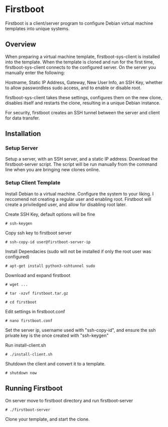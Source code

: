 # Firstboot

Firstboot is a client/server program to configure Debian virtual machine templates into unique systems. 

## Overview

When preparing a virtual machine template, firstboot-sys-client is installed into the template. When the template is cloned and run for the first time, firstboot-sys-client connects to the configured server. On the server you manually enter the following:

Hostname, Static IP Address, Gateway, New User Info, an SSH Key, whether to allow passwordless sudo access, and to enable or disable root. 

firstboot-sys-client takes these settings, configures them on the new clone, disables itself and restarts the clone, resulting in a unique Debian instance. 

For security, firstboot creates an SSH tunnel between the server and client for data transfer. 

## Installation

### Setup Server

Setup a server, with an SSH server, and a static IP address. Download the firstboot-server script. The script will be run manually from the command line when you are bringing new clones online. 


### Setup Client Template

Install Debian to a virtual machine. Configure the system to your liking. I reccomend not creating a regular user and enabling root. Firstboot will create a priviledged user, and allow for disabling root later. 

Create SSH Key, default options will be fine

`# ssh-keygen`

Copy ssh key to firstboot server

`# ssh-copy-id user@firstboot-server-ip`

Install Dependacies (sudo will not be installed if only the root user was configured)

`# apt-get install python3-sshtunnel sudo`

Download and expand firstboot

`# wget ...`

`# tar -xzvf firstboot.tar.gz`

`# cd firstboot`

Edit settings in firstboot.conf

`# nano firstboot.conf`

Set the server ip, username used with "ssh-copy-id", and ensure the ssh private key is the once created with "ssh-keygen"

Run install-client.sh

`# ./install-client.sh`

Shutdown the client and convert it to a template. 

`# shutdown now`

## Running Firstboot

On server move to firstboot directory and run firstboot-server

`# ./firstboot-server`

Clone your template, and start the clone. 





